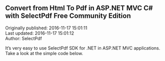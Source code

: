 ## Convert from Html To Pdf in ASP.NET MVC C# with SelectPdf Free Community Edition  
Originally published: 2016-11-17 15:01:11  
Last updated: 2016-11-17 15:01:12  
Author: SelectPdf   
  
It’s very easy to use SelectPdf SDK for .NET in ASP.NET MVC applications. Take a look at the simple code below.